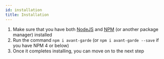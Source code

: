 ```yaml
---
id: installation
title: Installation
---
```


1. Make sure that you have both [NodeJS](https://nodejs.org/en/) and [NPM](https://www.npmjs.com/) (or another package manager) installed
2. Run the command `npm i avant-garde` (or `npm i avant-garde --save` if you have NPM 4 or below)
3. Once it completes installing, you can move on to the next step
